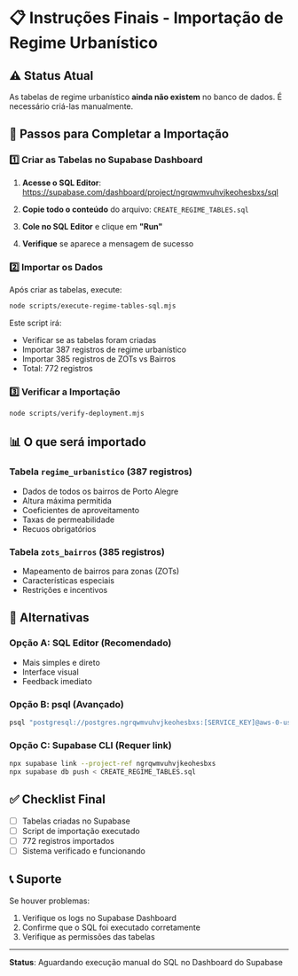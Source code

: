 # 📋 Instruções Finais - Importação de Regime Urbanístico

## ⚠️ Status Atual

As tabelas de regime urbanístico **ainda não existem** no banco de dados. É necessário criá-las manualmente.

## 🎯 Passos para Completar a Importação

### 1️⃣ Criar as Tabelas no Supabase Dashboard

1. **Acesse o SQL Editor**:
   https://supabase.com/dashboard/project/ngrqwmvuhvjkeohesbxs/sql

2. **Copie todo o conteúdo** do arquivo:
   `CREATE_REGIME_TABLES.sql`

3. **Cole no SQL Editor** e clique em **"Run"**

4. **Verifique** se aparece a mensagem de sucesso

### 2️⃣ Importar os Dados

Após criar as tabelas, execute:

```bash
node scripts/execute-regime-tables-sql.mjs
```

Este script irá:
- Verificar se as tabelas foram criadas
- Importar 387 registros de regime urbanístico
- Importar 385 registros de ZOTs vs Bairros
- Total: 772 registros

### 3️⃣ Verificar a Importação

```bash
node scripts/verify-deployment.mjs
```

## 📊 O que será importado

### Tabela `regime_urbanistico` (387 registros)
- Dados de todos os bairros de Porto Alegre
- Altura máxima permitida
- Coeficientes de aproveitamento
- Taxas de permeabilidade
- Recuos obrigatórios

### Tabela `zots_bairros` (385 registros)
- Mapeamento de bairros para zonas (ZOTs)
- Características especiais
- Restrições e incentivos

## 🚀 Alternativas

### Opção A: SQL Editor (Recomendado)
- Mais simples e direto
- Interface visual
- Feedback imediato

### Opção B: psql (Avançado)
```bash
psql "postgresql://postgres.ngrqwmvuhvjkeohesbxs:[SERVICE_KEY]@aws-0-us-west-1.pooler.supabase.com:5432/postgres" -f CREATE_REGIME_TABLES.sql
```

### Opção C: Supabase CLI (Requer link)
```bash
npx supabase link --project-ref ngrqwmvuhvjkeohesbxs
npx supabase db push < CREATE_REGIME_TABLES.sql
```

## ✅ Checklist Final

- [ ] Tabelas criadas no Supabase
- [ ] Script de importação executado
- [ ] 772 registros importados
- [ ] Sistema verificado e funcionando

## 📞 Suporte

Se houver problemas:
1. Verifique os logs no Supabase Dashboard
2. Confirme que o SQL foi executado corretamente
3. Verifique as permissões das tabelas

---

**Status**: Aguardando execução manual do SQL no Dashboard do Supabase